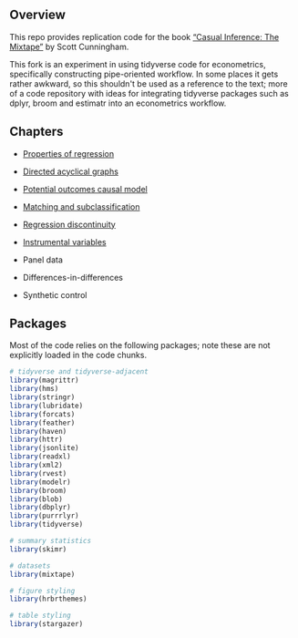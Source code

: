 
<!-- README.md is generated from README.Rmd. Please edit that file -->

## Overview

This repo provides replication code for the book [“Casual Inference: The
Mixtape”](http://scunning.com/stata.html) by Scott Cunningham.

This fork is an experiment in using tidyverse code for econometrics, specifically 
constructing pipe-oriented workflow. In some places it gets rather awkward, so 
this shouldn't be used as a reference to the text; more of a code repository 
with ideas for integrating tidyverse packages such as dplyr, broom and estimatr
into an econometrics workflow.

## Chapters

  - [Properties of
    regression](ch03)

  - [Directed acyclical
    graphs](ch04)

  - [Potential outcomes causal
    model](ch05)

  - [Matching and
    subclassification](ch06)

  - [Regression
    discontinuity](ch07)

  - [Instrumental variables](ch08)

  - Panel data

  - Differences-in-differences

  - Synthetic control

## Packages

Most of the code relies on the following packages; note these are not
explicitly loaded in the code chunks.

``` r
# tidyverse and tidyverse-adjacent
library(magrittr)
library(hms)
library(stringr)
library(lubridate)
library(forcats)
library(feather)
library(haven)
library(httr)
library(jsonlite)
library(readxl)
library(xml2)
library(rvest)
library(modelr)
library(broom)
library(blob)
library(dbplyr)
library(purrrlyr)
library(tidyverse)

# summary statistics
library(skimr)

# datasets
library(mixtape)

# figure styling
library(hrbrthemes)

# table styling
library(stargazer)
```
